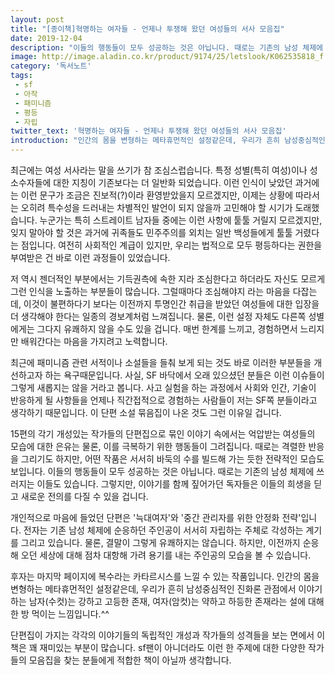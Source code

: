 ```yaml
---
layout: post
title: "[종이책]혁명하는 여자들 - 언제나 투쟁해 왔던 여성들의 서사 모음집"
date: 2019-12-04
description: "이들의 행동들이 모두 성공하는 것은 아닙니다. 때로는 기존의 남성 체제에 쓰러지는 이들도 있습니다. 그렇지만, 이야기를 함께 짚어가던 독자들은 이들의 희생을 딛고 새로운 전의를 다질 수 있을 겁니다."
image: http://image.aladin.co.kr/product/9174/25/letslook/K062535818_f.jpg
category: '독서노트'
tags: 
 - sf
 - 아작
 - 패미니즘
 - 평등
 - 자립
twitter_text: '혁명하는 여자들 - 언제나 투쟁해 왔던 여성들의 서사 모음집'
introduction: "인간의 몸을 변형하는 메타휴먼적인 설정같은데, 우리가 흔히 남성중심적인 진화론 관점에서 이야기하는 남자(수컷)는 강하고 고등한 존재, 여자(암컷)는 약하고 하등한 존재라는 설에 대해 한 방 먹이는 느낌입니다."
---
```


최근에는 여성 서사라는 말을 쓰기가 참 조심스럽습니다. 특정 성별(특히 여성)이나 성소수자들에 대한 지칭이 기존보다는 더 일반화 되었습니다. 이런 인식이 낮았던 과거에는 이런 문구가 조금은 진보적(?)이라 환영받았을지 모르겠지만, 이제는 상황에 따라서는 오히려 특수성을 드러내는 차별적인 발언이 되지 않을까 고민해야 할 시기가 도래했습니다. 누군가는 특히 스트레이트 남자들 중에는 이런 사항에 퉅툴 거릴지 모르겠지만, 잊지 말아야 할 것은 과거에 귀족들도 민주주의를 외치는 일반 백성들에게 툴툴 거렸다는 점입니다. 여전히 사회적인 계급이 있지만, 우리는 법적으로 모두 평등하다는 권한을 부여받은 건 바로 이런 과정들이 있었습니다.

저 역시 젠더적인 부분에서는 기득권측에 속한 지라 조심한다고 하더라도 자신도 모르게 그런 인식을 노출하는 부분들이 많습니다. 그럴때마다 조심해야지 라는 마음을 다잡는데, 이것이 불편하다기 보다는 이전까지 투명인간 취급을 받았던 여성들에 대한 입장을 더 생각해야 한다는 일종의 경보계처럼 느껴집니다. 물론, 이런 설정 자체도 다른쪽 성별에게는 그다지 유쾌하지 않을 수도 있을 겁니다. 매번 한계를 느끼고, 경험하면서 느리지만 배워간다는 마음을 가지려고 노력합니다.

최근에 패미니즘 관련 서적이나 소설들을 들춰 보게 되는 것도 바로 이러한 부분들을 개선하고자 하는 욕구때문입니다. 사실, SF 바닥에서 오래 있으셨던 분들은 이런 이슈들이 그렇게 새롭지는 않을 거라고 봅니다. 사고 실험을 하는 과정에서 사회와 인간, 기술이 반응하게 될 사항들을 언제나 직간접적으로 경험하는 사람들이 저는 SF쪽 분들이라고 생각하기 때문입니다. 이 단편 소설 묶음집이 나온 것도 그런 이유일 겁니다. 

15편의 각기 개성있는 작가들의 단편집으로 묶인 이야기 속에서는 억압받는 여성들의 모습에 대한 은유는 물론, 이를 극복하기 위한 행동들이 그려집니다. 때로는 격렬한 반응을 그리기도 하지만, 어떤 작품은 서서히 바둑의 수를 빌드해 가는 듯한 전략적인 모습도 보입니다. 이들의 행동들이 모두 성공하는 것은 아닙니다. 때로는 기존의 남성 체제에 쓰러지는 이들도 있습니다. 그렇지만, 이야기를 함께 짚어가던 독자들은 이들의 희생을 딛고 새로운 전의를 다질 수 있을 겁니다.

개인적으로 마음에 들었던 단편은 '늑대여자'와 '중간 관리자를 위한 안정화 전략'입니다.
전자는 기존 남성 체제에 순응하던 주인공이 서서히 자립하는 주체로 각성하는 계기를 그리고 있습니다. 물론, 결말이 그렇게 유쾌하지는 않습니다. 하지만, 이전까지 순응해 오던 세상에 대해 점차 대항해 가려 용기를 내는 주인공의 모습을 볼 수 있습니다. 

후자는 마지막 페이지에 복수라는 카타르시스를 느낄 수 있는 작품입니다. 인간의 몸을 변형하는 메타휴먼적인 설정같은데, 우리가 흔히 남성중심적인 진화론 관점에서 이야기하는 남자(수컷)는 강하고 고등한 존재, 여자(암컷)는 약하고 하등한 존재라는 설에 대해 한 방 먹이는 느낌입니다.^^

단편집이 가지는 각각의 이야기들의 독립적인 개성과 작가들의 성격들을 보는 면에서 이 책은 꽤 재미있는 부분이 많습니다. sf팬이 아니더라도 이런 한 주제에 대한 다양한 작가들의 모음집을 찾는 분들에게 적합한 책이 아닐까 생각합니다.